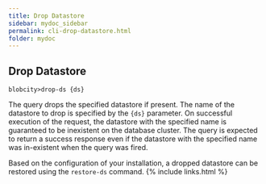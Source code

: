 ```yaml
---
title: Drop Datastore
sidebar: mydoc_sidebar
permalink: cli-drop-datastore.html
folder: mydoc
---
```


## Drop Datastore

```
blobcity>drop-ds {ds}
```

The query drops the specified datastore if present. The name of the datastore to drop is specified by the `{ds}` parameter. On successful execution of the request, the datastore with the specified name is guaranteed to be inexistent on the database cluster. The query is expected to return a success response even if the datastore with the specified name was in-existent when the query was fired.

Based on the configuration of your installation, a dropped datastore can be restored using the `restore-ds` command.
{% include links.html %}
